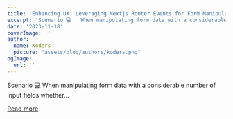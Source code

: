 ```yaml
---
title: 'Enhancing UX: Leveraging Nextjs Router Events for Form Manipulation'
excerpt: 'Scenario 💻   When manipulating form data with a considerable number of input fields whether...'
date: '2023-11-18'
coverImage: ''
author:
  name: Koders
  picture: "assets/blog/authors/koders.png"
ogImage:
  url: ''
---
```


Scenario 💻   When manipulating form data with a considerable number of input fields whether...

[Read more](https://dev.to/glopgeek/enhancing-ux-leveraging-nextjs-router-events-for-form-manipulation-4nfd)
